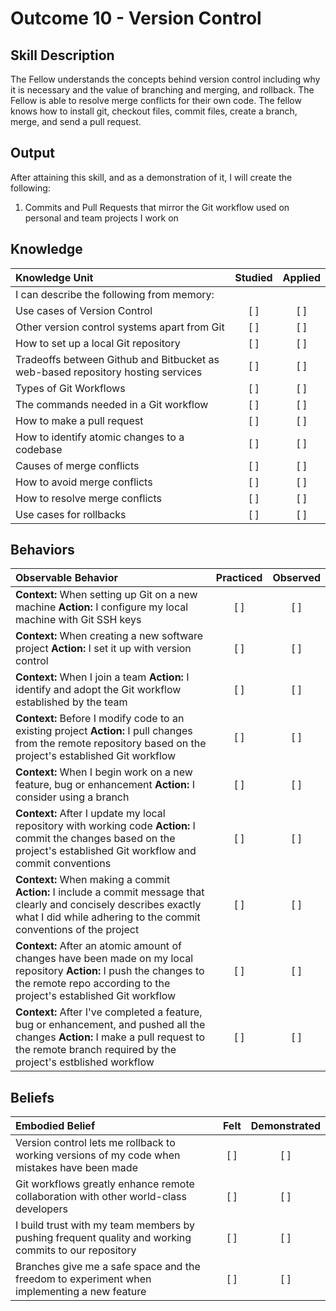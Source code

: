 # Outcome 10 - Version Control

**Skill Description**
----------
The Fellow understands the concepts behind version control including why it is necessary and the value of branching and merging, and rollback.  The Fellow is able to resolve merge conflicts for their own code. The fellow knows how to install git, checkout files, commit files, create a branch, merge, and send a pull request.

Output
----------

After attaining this skill, and as a demonstration of it, I will create the following:

1. Commits and Pull Requests that mirror the Git workflow used on personal and team projects I work on


## Knowledge

| Knowledge Unit   |      Studied      | Applied |
|:-------------|:------------------:|:--------:|
| I can describe the following from memory: | | |
| Use cases of Version Control | [ ] | [ ] |
| Other version control systems apart from Git | [ ] | [ ] |
| How to set up a local Git repository | [ ] | [ ] |
| Tradeoffs between Github and Bitbucket as web-based repository hosting services | [ ] | [ ] |
| Types of Git Workflows | [ ] | [ ] |
| The commands needed in a Git workflow | [ ] | [ ] |
| How to make a pull request | [ ] | [ ] |
| How to identify atomic changes to a codebase | [ ] | [ ] |
| Causes of merge conflicts | [ ] | [ ] |
| How to avoid merge conflicts | [ ] | [ ] |
| How to resolve merge conflicts | [ ] | [ ] |
| Use cases for rollbacks | [ ] | [ ] |

## Behaviors

| Observable Behavior   |      Practiced      | Observed |
|:-------------|:------------------:|:--------:|
| **Context:** When setting up Git on a new machine **Action:** I configure my local machine with Git SSH keys | [ ] | [ ] |
| **Context:** When creating a new software project **Action:** I set it up with version control | [ ] | [ ] |
| **Context:** When I join a team **Action:** I identify and adopt the Git workflow established by the team | [ ] | [ ] |
| **Context:** Before I modify code to an existing project **Action:** I pull changes from the remote repository based on the project's established Git workflow | [ ] | [ ] |
| **Context:** When I begin work on a new feature, bug or enhancement **Action:** I consider using a branch | [ ] | [ ] |
| **Context:** After I update my local repository with working code **Action:** I commit the changes based on the project's established Git workflow and commit conventions | [ ] | [ ] |
| **Context:** When making a commit **Action:** I include a commit message that clearly and concisely describes exactly what I did while adhering to the commit conventions of the project | [ ] | [ ] |
| **Context:** After an atomic amount of changes have been made on my local repository  **Action:** I push the changes to the remote repo according to the project's established Git workflow | [ ] | [ ] |
| **Context:** After I've completed a feature, bug or enhancement, and pushed all the changes  **Action:** I make a pull request to the remote branch required by the project's estblished workflow | [ ] | [ ] |


## Beliefs

| Embodied Belief   |      Felt      | Demonstrated |
|:-------------|:------------------:|:--------:|
| Version control lets me rollback to working versions of my code when mistakes have been made | [ ] | [ ] |
| Git workflows greatly enhance remote collaboration with other world-class developers  | [ ] | [ ] |
| I build trust with my team members by pushing frequent quality and working commits to our repository | [ ] | [ ] |
| Branches give me a safe space and the freedom to experiment when implementing a new feature | [ ] | [ ] |
